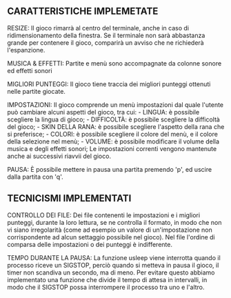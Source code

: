 

CARATTERISTICHE IMPLEMETATE
-----------------------------
RESIZE: Il gioco rimarrà al centro del terminale, anche in caso di ridimensionamento della finestra.
    Se il terminale non sarà abbastanza grande per contenere il gioco, comparirà un avviso che ne richiederà l'espanzione.

MUSICA & EFFETTI: Partite e menù sono accompagnate da colonne sonore ed effetti sonori

MIGLIORI PUNTEGGI: Il gioco tiene traccia dei migliori punteggi ottenuti nelle partite giocate.

IMPOSTAZIONI: Il gioco comprende un menù impostazioni dal quale l'utente può cambiare alcuni aspetti del gioco, tra cui:
    - LINGUA: è possibile scegliere la lingua di gioco;
    - DIFFICOLTÀ: è possibile scegliere la difficoltà del gioco;
    - SKIN DELLA RANA: è possibile scegliere l'aspetto della rana che si preferisce;
    - COLORI: è possibile scegliere il colore del menù, e il colore della selezione nel menù;
    - VOLUME: è possibile modificare il volume della musica e degli effetti sonori;
    Le impostazioni correnti vengono mantenute anche ai successivi riavvii del gioco.

PAUSA: È possibile mettere in pausa una partita premendo 'p', ed uscire dalla partita con 'q'.


TECNICISMI IMPLEMENTATI
-----------------------------
CONTROLLO DEI FILE: Dei file contenenti le impostazioni e i migliori punteggi, durante la loro lettura,
    se ne controlla il formato, in modo che non vi siano irregolarità (come ad esempio un valore di
    un'impostazione non corrispondente ad alcun settaggio possibile nel gioco).
    Nel file l'ordine di comparsa delle impostazioni o dei punteggi è indifferente.

TEMPO DURANTE LA PAUSA: La funzione usleep viene interrotta quando il processo riceve un SIGSTOP,
    perciò quando si metteva in pausa il gioco, il timer non scandiva un secondo, ma di meno. 
    Per evitare questo abbiamo implementato una funzione che divide il tempo di attesa in intervalli, 
    in modo che il SIGSTOP possa interrompere il processo tra uno e l'altro.


